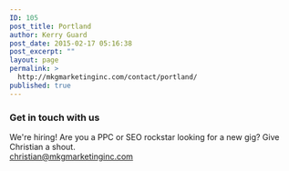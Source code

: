 ```yaml
---
ID: 105
post_title: Portland
author: Kerry Guard
post_date: 2015-02-17 05:16:38
post_excerpt: ""
layout: page
permalink: >
  http://mkgmarketinginc.com/contact/portland/
published: true
---
```

<section class="contacts-4 portland">
<div class="container">
<div class="content">
<div class="social-btns"></div>
<h3>Get in touch with us</h3>
We're hiring! Are you a PPC or SEO rockstar looking for a new gig? Give Christian a shout.
<div class="links"><a href="mailto:christian@mkgmarketinginc.com">christian@mkgmarketinginc.com</a></div>
</div>
</div>
</section>